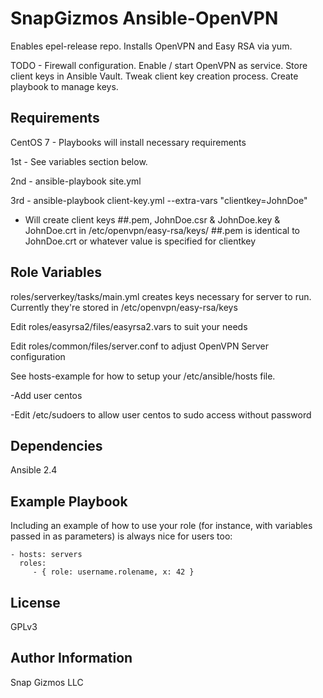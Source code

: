 SnapGizmos Ansible-OpenVPN
=========

Enables epel-release repo. Installs OpenVPN and Easy RSA via yum.

TODO - Firewall configuration. Enable / start OpenVPN as service. Store client keys in Ansible Vault. 
Tweak client key creation process.
Create playbook to manage keys.

Requirements
------------

CentOS 7 - Playbooks will install necessary requirements

1st - See variables section below.

2nd - ansible-playbook site.yml

3rd - ansible-playbook client-key.yml --extra-vars "clientkey=JohnDoe" 
- Will create client keys ##.pem, JohnDoe.csr & JohnDoe.key & JohnDoe.crt in /etc/openvpn/easy-rsa/keys/
##.pem is identical to JohnDoe.crt or whatever value is specified for clientkey



Role Variables
--------------

roles/serverkey/tasks/main.yml creates keys necessary for server to run.
Currently they're stored in /etc/openvpn/easy-rsa/keys


Edit roles/easyrsa2/files/easyrsa2.vars to suit your needs

Edit roles/common/files/server.conf to adjust OpenVPN Server configuration


See hosts-example for how to setup your /etc/ansible/hosts file.

-Add user centos

-Edit /etc/sudoers to allow user centos to sudo access without password

Dependencies
------------

Ansible 2.4

Example Playbook
----------------

Including an example of how to use your role (for instance, with variables passed in as parameters) is always nice for users too:

    - hosts: servers
      roles:
         - { role: username.rolename, x: 42 }

License
-------

GPLv3

Author Information
------------------

Snap Gizmos LLC
